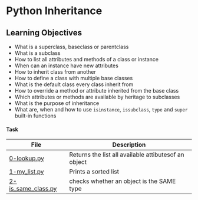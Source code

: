 # Python Inheritance

## Learning Objectives
* What is a superclass, baseclass or parentclass
* What is a subclass
* How to list all attributes and methods of a class or instance
* When can an instance have new attributes
* How to inherit class from another
* How to define a class with multiple base classes
* What is the default class every class inherit from
* How to override a method or attribute inherited from the base class
* Which attributes or methods are available by heritage to subclasses
* What is the purpose of inheritance
* What are, when and how to use ```isinstance```, ```issubclass```, ```type``` and ```super``` built-in functions


#### Task
| File          | Description|
| ------------- | -----------|
| [0-lookup.py]() | Returns the list all available attibutesof an object |
| [1-my_list.py]() | Prints a sorted list |
| [2-is_same_class.py]() | checks whether an object is the SAME	type |
